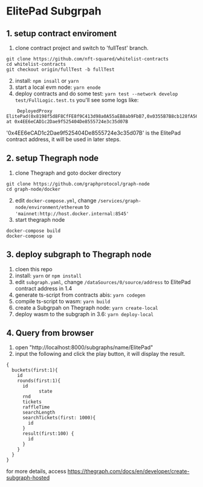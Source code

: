 # ElitePad Subgrpah

## 1. setup contract enviroment
1. clone contract project and switch to 'fullTest' branch.
```
git clone https://github.com/nft-squared/whitelist-contracts
cd whitelist-contracts
git checkout origin/fullTest -b fullTest
```
2. install: `npm insall` or `yarn`
3. start a local evm node: `yarn enode`
4. deploy contracts and do some test: `yarn test --network develop test/FullLogic.test.ts`
you'll see some logs like:
```
    DeployedProxy ElitePad(0x8198f5d8F8CfFE8f9C413d98a0A55aEB8ab9FbB7,0x0355B7B8cb128fA5692729Ab3AAa199C1753f726,0x36b58F5C1969B7b6591D752ea6F5486D069010AB,0x51A1ceB83B83F1985a81C295d1fF28Afef186E02,0x172076E0166D1F9Cc711C77Adf8488051744980C,0xf4B146FbA71F41E0592668ffbF264F1D186b2Ca8,0xD8a5a9b31c3C0232E196d518E89Fd8bF83AcAd43,0x202CCe504e04bEd6fC0521238dDf04Bc9E8E15aB,0x2E2Ed0Cfd3AD2f1d34481277b3204d807Ca2F8c2) at 0x4EE6eCAD1c2Dae9f525404De8555724e3c35d07B
```
'0x4EE6eCAD1c2Dae9f525404De8555724e3c35d07B' is the ElitePad contract address, it will be used in later steps.

## 2. setup Thegraph node
1. clone Thegraph and goto docker directory
```
git clone https://github.com/graphprotocol/graph-node
cd graph-node/docker
```
2. edit `docker-compose.yml`, change `/services/graph-node/environment/ethereum` to `'mainnet:http://host.docker.internal:8545'`
3. start thegraph node
```
docker-compose build
docker-compose up
```

## 3. deploy subgraph to Thegraph node
1. cloen this repo
2. install: `yarn` or `npm install`
3. edit `subgraph.yaml`, change `/dataSources/0/source/address` to ElitePad contract address in 1.4
4. generate ts-script from contracts abis: `yarn codegen`
5. compile ts-script to wasm: `yarn build`
6. create a Subgrpah on Thegraph node: `yarn create-local`
7. deploy wasm to the subgraph in 3.6: `yarn deploy-local`

## 4. Query from browser
1. open "http://localhost:8000/subgraphs/name/ElitePad"
2.  input the following and click the play button, it will display the result.
```
{
  buckets(first:1){
    id
  	rounds(first:1){
      id
			state
      rnd
      tickets
      raffleTime
      searchLength
      searchTickets(first: 1000){
        id
      }
      result(first:100) {
        id
      }
    }
  }
}
```

for more details, access https://thegraph.com/docs/en/developer/create-subgraph-hosted
